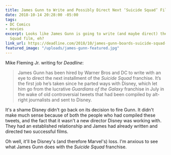 ```yaml
---
title: James Gunn to Write and Possibly Direct Next ‘Suicide Squad’ Film
date: 2018-10-14 20:28:00 -05:00
tags:
- DC Comics
- movies
excerpt: Looks like James Gunn is going to write (and maybe direct) the next Suicide
  Squad film, eh?
link_url: https://deadline.com/2018/10/james-gunn-boards-suicide-squad-2-to-write-and-possibly-direct-1202479455/
featured_image: "/uploads/james-gunn-featured.jpg"
---
```


Mike Fleming Jr. writing for *Deadline*:

> James Gunn has been hired by Warner Bros and DC to write with an eye to direct the next installment of the *Suicide Squad* franchise. It’s the first job he’s taken since he parted ways with Disney, which let him go from the lucrative *Guardians of the Galaxy* franchise in July in the wake of old controversial tweets that had been compiled by alt-right journalists and sent to Disney.

It's a shame Disney didn't go back on its decision to fire Gunn. It didn't make much sense because of both the people who had compiled these tweets, and the fact that it wasn't a new director Disney was working with. They had an established relationship and James had already written and directed two successful films. 

Oh well, it'll be Disney's (and therefore Marvel's) loss. I'm anxious to see what James Gunn does with the *Suicide Squad* franchise.